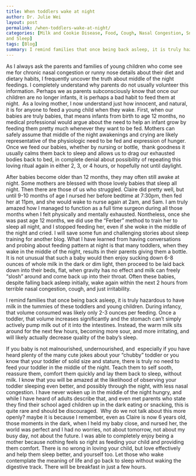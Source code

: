 ```yaml
---
title: When toddlers wake at night
author: Dr. Julie Wei
layout: post
permalink: /when-toddlers-wake-at-night/
categories: [Milk and Cookie Disease, Food, Cough, Nasal Congestion, Snoring 
and Sleep]
tags: [Blog]
summary: I remind families that once being back asleep, it is truly hazardous to have milk in the tummies of these toddlers and young children. During infancy, that volume consumed was likely only 2-3 ounces per feeding. Once a toddler, that volume increases significantly and the stomach can&#8217;t simply actively pump milk out of it into the intestines. Instead, the warm milk sits around for the next few hours, becoming more sour, and more irritating, and will likely actually decrease quality of the baby&#8217;s sleep.
---
```

As I always ask the parents and families of young children who come see me
for chronic nasal congestion or runny nose details about their diet and
dietary habits, <!---more---> I frequently uncover the truth about middle of the
night feedings. I completely understand why parents do not usually volunteer this information. Perhaps we as parents subconsciously know that once our children are no longer infants, it is perhaps a bad habit to feed them at night.  As a loving mother, I now understand just how innocent, and natural, it is for anyone to feed a young child when they wake. First, when our babies are truly babies, that means infants from birth to age 12 months, no medical professional would argue about the need to help an infant grow by feeding them pretty much whenever they want to be fed. Mothers can safely assume that middle of the night awakenings and crying are likely representative of the physiologic need to be fed and expression of hunger. Once we feed our babies, whether by nursing or bottle,  thank goodness it usually calms them back to sleep and allows us to drag our exhausted bodies back to bed, in complete denial about possibility of repeating this loving ritual again in either 2, 3, or 4 hours, or hopefully not until daylight.

After babies become older than 12 months, they may often still awake at night. Some mothers are blessed with those lovely babies that sleep all night. Then there are those of us who struggled. Claire did pretty well, but until 9-10 months of age I nursed her before bedtime at 7:30pm, then fed her at 11pm, and she would wake to nurse again at 2am, and 5am. I am truly amazed how I managed to function as a full time surgeon during all those months when I felt physically and mentally exhausted. Nontheless, once she was past age 12 months, we did use the &#8220;Ferber&#8221; method to train her to sleep all night, and I stopped feeding her, even if she woke in the middle of the night and cried. I will save some fun and challenging stories about sleep training for another blog. What I have learned from having conversations and probing about feeding pattern at night is that many toddlers, when they wake in the middle of the night, results in their parents giving them a bottle. It is not unusual that such a baby would then enjoy sucking down 6-8 ounces of whole milk in the dark or dim light, then proceed to be laid back down into their beds, flat, when gravity has no effect and milk can freely &#8220;slosh&#8221; around and come back up into their throat. Often these babies, despite falling back asleep initially, wake again within the next 2 hours from terrible nasal congestion, cough, and just irritability.

I remind families that once being back asleep, it is truly hazardous to have milk in the tummies of these toddlers and young children. During infancy, that volume consumed was likely only 2-3 ounces per feeding. Once a toddler, that volume increases significantly and the stomach can&#8217;t simply actively pump milk out of it into the intestines. Instead, the warm milk sits around for the next few hours, becoming more sour, and more irritating, and will likely actually decrease quality of the baby&#8217;s sleep.

If you baby is not malnourished, undernourished, and  especially if you have heard plenty of the many cute jokes about your &#8220;chubby&#8221; toddler or you know that your toddler of solid size and stature, there is truly no need to feed your toddler in the middle of the night. Teach them to self sooth, reassure them, comfort them quickly and lay them back to sleep, without milk. I know that you will be amazed at the likelihood of observing your toddler sleeping even better, and possibly through the night, with less nasal congestion. I have never woken up in the middle of the night hungry, and while I have heard of adults describe that, and even met parents who state they find their school aged children up in the dark eating or snacking, this is quite rare and should be discouraged.  Why do we not talk about this more openly? maybe it is because I remember, even as Claire is now 6 years old, those moments in the dark, when I held my baby close, and nursed her, the world was perfect and I had no worries, not about tomorrow, not about my busy day, not about the future. I was able to completely enjoy being a mother because nothing feels so right as feeding your child and providing them comfort. There is no wrong in loving your child, but love effectively and help them sleep better, and yourself too. Let those who wake contemplate the meaning of life and go back to sleep without waking the digestive track. There will be breakfast in just a few hours.

 [1]: the-book